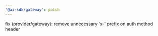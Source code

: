 ```yaml
---
'@ai-sdk/gateway': patch
---
```


fix (provider/gateway): remove unnecessary 'x-' prefix on auth method header
